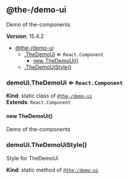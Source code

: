 <!--- Code generated by @the-/script-doc. DO NOT EDIT. -->

<a name="module_@the-/demo-ui"></a>

## @the-/demo-ui
Demo of the-components

**Version**: 15.4.2  

* [@the-/demo-ui](#module_@the-/demo-ui)
    * [.TheDemoUi](#module_@the-/demo-ui.TheDemoUi) ⇐ <code>React.Component</code>
        * [new TheDemoUi()](#new_module_@the-/demo-ui.TheDemoUi_new)
    * [.TheDemoUiStyle()](#module_@the-/demo-ui.TheDemoUiStyle)

<a name="module_@the-/demo-ui.TheDemoUi"></a>

### demoUi.TheDemoUi ⇐ <code>React.Component</code>
**Kind**: static class of [<code>@the-/demo-ui</code>](#module_@the-/demo-ui)  
**Extends**: <code>React.Component</code>  
<a name="new_module_@the-/demo-ui.TheDemoUi_new"></a>

#### new TheDemoUi()
Demo of the-components

<a name="module_@the-/demo-ui.TheDemoUiStyle"></a>

### demoUi.TheDemoUiStyle()
Style for TheDemoUi

**Kind**: static method of [<code>@the-/demo-ui</code>](#module_@the-/demo-ui)  
